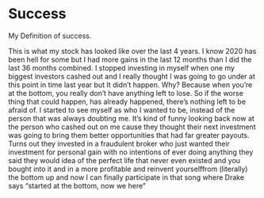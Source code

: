 # Success

My Definition of success.

This is what my stock has looked like over the last 4 years. I know 2020 has been hell for some but I had more gains in the last 12 months than I did the last 36 months combined. I stopped investing in myself when one my biggest investors cashed out and I really thought I was going to go under at this point in time last year but It didn’t happen. Why? Because when you’re at the bottom, you really don’t have anything left to lose. So if the worse thing that could happen, has already happened, there’s nothing left to be afraid of. I started to see myself as who I wanted to be, instead of the person that was always doubting me. It’s kind of funny looking back now at the person who cashed out on me cause they thought their next investment was going to bring them better opportunities that had far greater payouts. Turns out they invested in a fraudulent broker who just wanted their investment for personal gain with no intentions of ever doing anything they said they would idea of the perfect life that never even existed and you bought into it and in a more profitable and reinvent yourselffrom (literally) the bottom up and now I can finally participate in that song where Drake says “started at the bottom, now we here”
